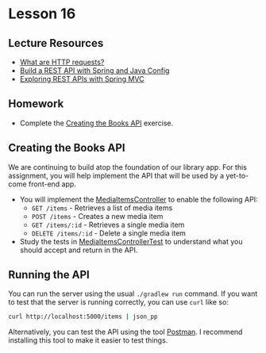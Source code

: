 # Lesson 16

## Lecture Resources

* [What are HTTP requests?](https://youtu.be/-Zea7GB2OwA)
* [Build a REST API with Spring and Java Config](https://www.baeldung.com/building-a-restful-web-service-with-spring-and-java-based-configuration)
* [Exploring REST APIs with Spring MVC](https://www.developer.com/java/exploring-rest-apis-with-spring-mvc/)

## Homework

* Complete the [Creating the Books API](#create-the-books-api) exercise.

## Creating the Books API

We are continuing to build atop the foundation of our library app. For this assignment, you will help implement the API that will be used by a yet-to-come front-end app.

* You will implement the [MediaItemsController][controller-file] to enable the following API:
   * `GET /items` - Retrieves a list of media items
   * `POST /items` - Creates a new media item
   * `GET /items/:id` - Retrieves a single media item
   * `DELETE /items/:id` - Delete a single media item
* Study the tests in [MediaItemsControllerTest][controller-test-file] to understand what you should accept and return in the API.

## Running the API

You can run the server using the usual `./gradlew run` command. If you want to test that the server is running correctly, you can use `curl` like so:

```bash
curl http://localhost:5000/items | json_pp
```

Alternatively, you can test the API using the tool [Postman][postman-link]. I recommend installing this tool to make it easier to test things.

[controller-file]: ./api//api_app/src/main/java/com/codedifferently/lesson16/web/MediaItemsController.java
[controller-test-file]: ./api/api_app/src/test/java/com/codedifferently/lesson16/web/MediaItemsControllerTest.java
[postman-link]: https://postman.com